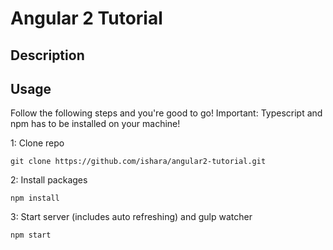 # Angular 2 Tutorial

## Description

## Usage
Follow the following steps and you're good to go! Important: Typescript and npm has to be installed on your machine!

1: Clone repo
```
git clone https://github.com/ishara/angular2-tutorial.git
```
2: Install packages
```
npm install
```
3: Start server (includes auto refreshing) and gulp watcher
```
npm start
```
